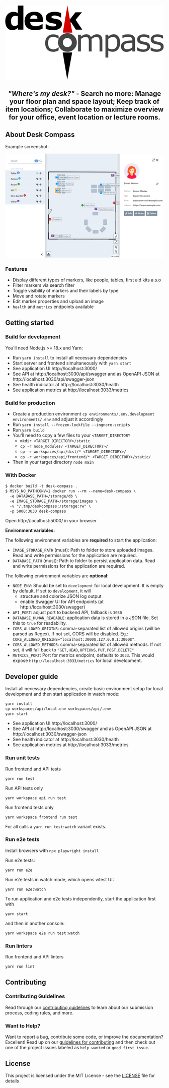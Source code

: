 <div align="center">

![Desk Compass](docs/desk-compass.svg)

*"Where's my desk?"* - Search no more:
Manage your floor plan and space layout;
Keep track of item locations;
Collaborate to maximize overview for your office, event location or lecture rooms.
----

</div>

## About Desk Compass

Example screenshot:

![Screenshot](docs/screenshot.png)


### Features

- Display different types of markers, like people, tables, first aid kits a.s.o
- Filter markers via search filter
- Toggle visibility of markers and their labels by type
- Move and rotate markers
- Edit marker properties and upload an image
- `health` and `metrics` endpoints available


## Getting started

### Build for development

You'll need Node.js >= 18.x and Yarn:

- Run `yarn install` to install all necessary dependencies
- Start server and frontend simultaneously with `yarn start`
- See application UI http://localhost:3000/
- See API at http://localhost:3030/api/swagger and as OpenAPI JSON at http://localhost:3030/api/swagger-json
- See health indicator at http://localhost:3030/health
- See application metrics at http://localhost:3033/metrics


### Build for production

- Create a production environment `cp environments/.env.development environments/.env` and adjust it accordingly
- Run `yarn install --frozen-lockfile --ingnore-scripts`
- Run `yarn build`
- You'll need to copy a few files to your `<TARGET_DIRECTORY`
  - `mkdir <TARGET_DIRECTORY>/static` 
  - `cp -r node_modules/ <TARGET_DIRECTORY>/`
  - `cp -r workspaces/api/dist/* <TARGET_DIRECTORY>/`
  - `cp -r workspaces/api/frontend/* <TARGET_DIRECTORY>/static/`
- Then in your target directory `node main`


### With Docker

```shell
$ docker build -t desk-compass .
$ MSYS_NO_PATHCONV=1 docker run --rm --name=desk-compass \
  -e DATABASE_PATH=/storage/db \
  -e IMAGE_STORAGE_PATH=/storage/images \
  -v "/.tmp/deskcompass:/storage:rw" \
  -p 5000:3030 desk-compass
```
Open http://localhost:5000/ in your browser

**Environment variables:**

The following environment variables are **required** to start the application:

- `IMAGE_STORAGE_PATH` (must): Path to folder to store uploaded images. Read and write permissions for the application are required.
- `DATABASE_PATH` (must): Path to folder to persist application data. Read and write permissions for the application are required.

The following environment variables are **optional**:

- `NODE_ENV`: Should be set to `development` for local development. It is empty by default. If set to `development`, it will
  - structure and colorize JSON log output
  - enable Swagger UI for API endpoints (at http://localhost:3030/swagger)
- `API_PORT`: adjust port to backend API, fallback is `3030`
- `DATABASE_HUMAN_READABLE`: application data is stored in a JSON file. Set this to `true` for readability.
- `CORS_ALLOWED_ORIGINS`: comma-separated list of allowed origins (will be parsed as Regex). If not set, CORS will be disabled. Eg.: `CORS_ALLOWED_ORIGINS="localhost:3000$,127.0.0.1:3000$"`.
- `CORS_ALLOWED_METHODS`: comma-separated list of allowed methods. If not set, it will fall back to `"GET,HEAD,OPTIONS,PUT,POST,DELETE"`
- `METRICS_PORT`: Port for metrics endpoint, defaults to `3033`. This would expose `http://localhost:3033/metrics` for local development.


## Developer guide

Install all necessary dependencies, create basic environment setup for local development and then start application in watch mode:

```shell
yarn install
cp workspaces/api/local.env workspaces/api/.env
yarn start
```
- See application UI http://localhost:3000/
- See API at http://localhost:3030/swagger and as OpenAPI JSON at http://localhost:3030/swagger-json
- See health indicator at http://localhost:3030/health
- See application metrics at http://localhost:3033/metrics


### Run unit tests

Run frontend and API tests
```shell
yarn run test
```
Run API tests only
```shell
yarn workspace api run test
```

Run frontend tests only
```shell
yarn workspace frontend run test
```

For all calls a `yarn run test:watch` variant exists.


### Run e2e tests

Install browsers with `npx playwright install`

Run e2e tests:
```shell
yarn run e2e
```

Run e2e tests in watch mode, which opens vitest UI:
```shell
yarn run e2e:watch
```

To run application and e2e tests independently, start the application first with
```shell
yarn start
```
and then in another console:
```shell
yarn workspace e2e run test:watch
```


### Run linters

Run frontend and API linters
```shell
yarn run lint
```


## Contributing

### Contributing Guidelines
Read through our [contributing guidelines](CONTRIBUTING.md) to learn about our submission process, coding rules, and more.


### Want to Help?
Want to report a bug, contribute some code, or improve the documentation? Excellent! Read up on our [guidelines for contributing](CONTRIBUTING.md) and then check out one of the project issues labeled as `help wanted` or `good first issue`.


## License

This project is licensed under the MIT License - see the [LICENSE](LICENSE) file for details
